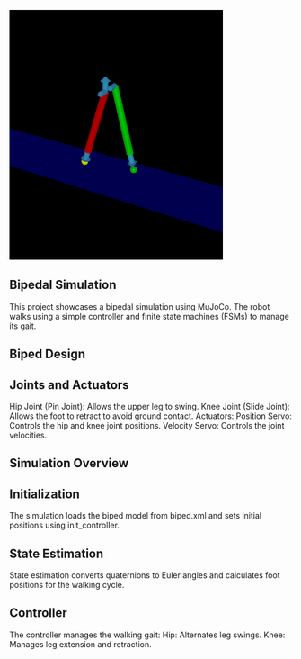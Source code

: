 ![Bipedal Robot Simulation](https://github.com/Mahdi-Torabi1997/Mujoco-simulation/blob/main/mujoco.png?raw=true)

## Bipedal Simulation
This project showcases a bipedal simulation using MuJoCo. The robot walks using a simple controller and finite state machines (FSMs) to manage its gait.
## Biped Design
## Joints and Actuators
Hip Joint (Pin Joint): Allows the upper leg to swing.
Knee Joint (Slide Joint): Allows the foot to retract to avoid ground contact.
Actuators:
Position Servo: Controls the hip and knee joint positions.
Velocity Servo: Controls the joint velocities.
## Simulation Overview
## Initialization
The simulation loads the biped model from biped.xml and sets initial positions using init_controller.
## State Estimation
State estimation converts quaternions to Euler angles and calculates foot positions for the walking cycle.
## Controller
The controller manages the walking gait:
Hip: Alternates leg swings.
Knee: Manages leg extension and retraction.

